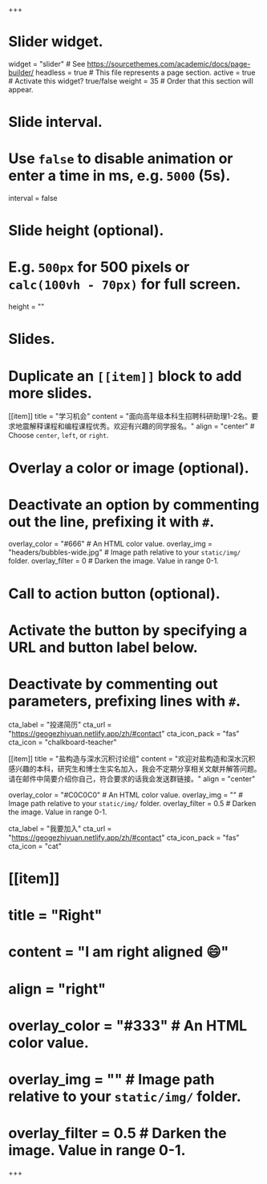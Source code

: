 +++
# Slider widget.
widget = "slider"  # See https://sourcethemes.com/academic/docs/page-builder/
headless = true  # This file represents a page section.
active = true  # Activate this widget? true/false
weight = 35  # Order that this section will appear.

# Slide interval.
# Use `false` to disable animation or enter a time in ms, e.g. `5000` (5s).
interval = false

# Slide height (optional).
# E.g. `500px` for 500 pixels or `calc(100vh - 70px)` for full screen.
height = ""

# Slides.
# Duplicate an `[[item]]` block to add more slides.
[[item]]
  title = "学习机会"
  content = "面向高年级本科生招聘科研助理1-2名。要求地震解释课程和编程课程优秀。欢迎有兴趣的同学报名。"
  align = "center"  # Choose `center`, `left`, or `right`.

  # Overlay a color or image (optional).
  #   Deactivate an option by commenting out the line, prefixing it with `#`.
  overlay_color = "#666"  # An HTML color value.
  overlay_img = "headers/bubbles-wide.jpg"  # Image path relative to your `static/img/` folder.
  overlay_filter = 0  # Darken the image. Value in range 0-1.

  # Call to action button (optional).
  #   Activate the button by specifying a URL and button label below.
  #   Deactivate by commenting out parameters, prefixing lines with `#`.
  cta_label = "投递简历"
  cta_url = "https://geogezhiyuan.netlify.app/zh/#contact"
  cta_icon_pack = "fas"
  cta_icon = "chalkboard-teacher"

 [[item]]
  title = "盐构造与深水沉积讨论组"
  content = "欢迎对盐构造和深水沉积感兴趣的本科，研究生和博士生实名加入，我会不定期分享相关文献并解答问题。请在邮件中简要介绍你自己，符合要求的话我会发送群链接。"
  align = "center"

  overlay_color = "#C0C0C0"  # An HTML color value.
  overlay_img = ""  # Image path relative to your `static/img/` folder.
  overlay_filter = 0.5  # Darken the image. Value in range 0-1.

  cta_label = "我要加入"
  cta_url = "https://geogezhiyuan.netlify.app/zh/#contact"
  cta_icon_pack = "fas"
  cta_icon = "cat"
# [[item]]
#  title = "Right"
#  content = "I am right aligned :smile:"
#  align = "right"

#  overlay_color = "#333"  # An HTML color value.
#  overlay_img = ""  # Image path relative to your `static/img/` folder.
#  overlay_filter = 0.5  # Darken the image. Value in range 0-1.
+++
